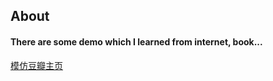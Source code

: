 ## About
#### There are some demo which I learned from internet, book... 

[模仿豆瓣主页](https://zouyifeng.github.io/practice/css-demo/douban/index.html)